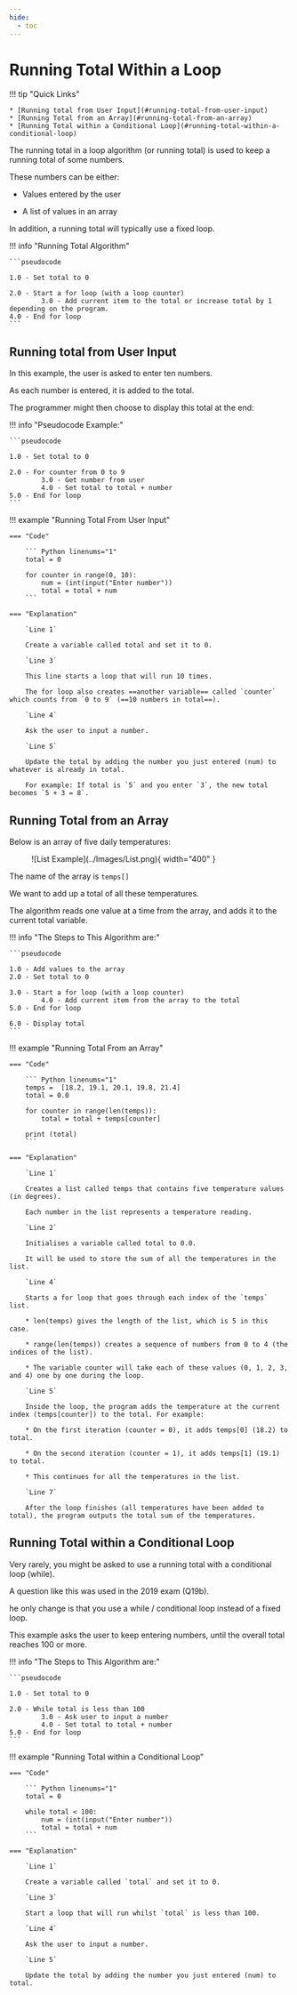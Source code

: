 ```yaml
---
hide:
  - toc
---
```


# Running Total Within a Loop

!!! tip "Quick Links"

    * [Running total from User Input](#running-total-from-user-input)
    * [Running Total from an Array](#running-total-from-an-array)
    * [Running Total within a Conditional Loop](#running-total-within-a-conditional-loop)


The running total in a loop algorithm (or running total) is used to keep a running total of some numbers.

These numbers can be either:

* Values entered by the user

* A list of values in an array

In addition, a running total will typically use a fixed loop. 

!!! info "Running Total Algorithm"

    ```pseudocode

    1.0 - Set total to 0

    2.0 - Start a for loop (with a loop counter)
            3.0 - Add current item to the total or increase total by 1 depending on the program.
    4.0 - End for loop
    ```

## Running total from User Input

In this example, the user is asked to enter ten numbers. 

As each number is entered, it is added to the total. 

The programmer might then choose to display this total at the end:

!!! info "Pseudocode Example:"

    ```pseudocode

    1.0 - Set total to 0

    2.0 - For counter from 0 to 9
            3.0 - Get number from user
            4.0 - Set total to total + number
    5.0 - End for loop
    ```

!!! example "Running Total From User Input"

    === "Code"

        ``` Python linenums="1"
        total = 0

        for counter in range(0, 10):
            num = (int(input("Enter number"))
            total = total + num         
        ```

    === "Explanation"

        `Line 1`

        Create a variable called total and set it to 0.
        
        `Line 3`

        This line starts a loop that will run 10 times.

        The for loop also creates ==another variable== called `counter` which counts from `0 to 9` (==10 numbers in total==).

        `Line 4`

        Ask the user to input a number.
        
        `Line 5` 

        Update the total by adding the number you just entered (num) to whatever is already in total.

        For example: If total is `5` and you enter `3`, the new total becomes `5 + 3 = 8`.

## Running Total from an Array

Below is an array of five daily temperatures:

<figure markdown="span">
    ![List Example](../Images/List.png){ width="400" }
</figure>

The name of the array is `temps[]`

We want to add up a total of all these temperatures. 

The algorithm reads one value at a time from the array, and adds it to the current total variable.

!!! info "The Steps to This Algorithm are:"

    ```pseudocode

    1.0 - Add values to the array 
    2.0 - Set total to 0

    3.0 - Start a for loop (with a loop counter)
            4.0 - Add current item from the array to the total
    5.0 - End for loop

    6.0 - Display total
    ```

!!! example "Running Total From an Array"

    === "Code"

        ``` Python linenums="1"
        temps =  [18.2, 19.1, 20.1, 19.8, 21.4]
        total = 0.0

        for counter in range(len(temps)):
            total = total + temps[counter]

        print (total)
        ```

    === "Explanation"

        `Line 1`

        Creates a list called temps that contains five temperature values (in degrees). 
        
        Each number in the list represents a temperature reading.

        `Line 2`

        Initialises a variable called total to 0.0. 
        
        It will be used to store the sum of all the temperatures in the list.

        `Line 4`

        Starts a for loop that goes through each index of the `temps` list.

        * len(temps) gives the length of the list, which is 5 in this case.
        
        * range(len(temps)) creates a sequence of numbers from 0 to 4 (the indices of the list).
        
        * The variable counter will take each of these values (0, 1, 2, 3, and 4) one by one during the loop.

        `Line 5` 

        Inside the loop, the program adds the temperature at the current index (temps[counter]) to the total. For example:
        
        * On the first iteration (counter = 0), it adds temps[0] (18.2) to total.

        * On the second iteration (counter = 1), it adds temps[1] (19.1) to total.

        * This continues for all the temperatures in the list.

        `Line 7` 

        After the loop finishes (all temperatures have been added to total), the program outputs the total sum of the temperatures.

## Running Total within a Conditional Loop

Very rarely, you might be asked to use a running total with a conditional loop (while). 

A question like this was used in the 2019 exam (Q19b). 

he only change is that you use a while / conditional loop instead of a fixed loop.

This example asks the user to keep entering numbers, until the overall total reaches 100 or more.

!!! info "The Steps to This Algorithm are:"

    ```pseudocode

    1.0 - Set total to 0

    2.0 - While total is less than 100
            3.0 - Ask user to input a number
            4.0 - Set total to total + number
    5.0 - End for loop
    ```

!!! example "Running Total within a Conditional Loop"

    === "Code"

        ``` Python linenums="1"
        total = 0

        while total < 100:
            num = (int(input("Enter number"))
            total = total + num
        ```

    === "Explanation"

        `Line 1`

        Create a variable called `total` and set it to 0.

        `Line 3`

        Start a loop that will run whilst `total` is less than 100.

        `Line 4`

        Ask the user to input a number.

        `Line 5` 

        Update the total by adding the number you just entered (num) to total.